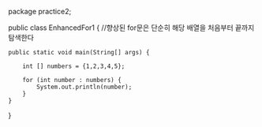package practice2;

public class EnhancedFor1 { //향상된 for문은 단순히 해당 배열을 처음부터 끝까지 탐색한다

    public static void main(String[] args) {

    	int [] numbers = {1,2,3,4,5};

    	for (int number : numbers) {
    		System.out.println(number);
    	}
    }

}
